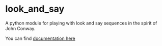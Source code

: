 # look_and_say
A python module for playing with look and say sequences in the spirit of John Conway.

You can find [documentation here](jonnycomes.github.io/look-and-say/html/look-and-say.html)